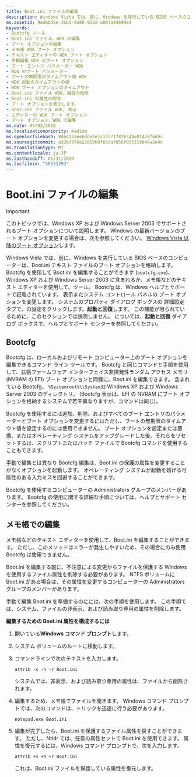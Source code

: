 ```yaml
---
title: Boot.ini ファイルの編集
description: Windows Vista では、前に、Windows を実行している BIOS ベースのコンピューターは、Boot.ini テキスト ファイルのブート オプションを格納します。
ms.assetid: 9edbbd5e-36b5-4a80-925d-a007a4469984
keywords:
- Bootcfg ツール
- Boot.ini ファイル、WDK の編集
- ブート オプションの編集
- メモ帳 WDK ブート オプション
- テキスト エディターの WDK ブート オプション
- 手動編集 WDK のブート オプション
- ブート エントリ パラメーター WDK
- WDK のブート パラメーター
- ブートの無期限のタイムアウト値 WDK
- WDK 起動のタイムアウトの値
- WDK ブート オプションのタイムアウト
- Boot.ini ファイル WDK、属性の削除
- Boot.ini の属性の削除
- ブート オプションを表示します。
- Boot.ini ファイル WDK, 表示
- エディターの WDK ブート オプション
- ブート オプション、WDK の編集
ms.date: 07/03/2018
ms.localizationpriority: medium
ms.openlocfilehash: 8db413aeebdde2e1c135717876544e0147ef6d9c
ms.sourcegitcommit: a33b7978e22d5bb9f65ca7056f955319049a2e4c
ms.translationtype: MT
ms.contentlocale: ja-JP
ms.lasthandoff: 01/31/2019
ms.locfileid: "56531293"
---
```

# <a name="editing-the-bootini-file"></a>Boot.ini ファイルの編集


> [!IMPORTANT] 
> このトピックでは、Windows XP および Windows Server 2003 でサポートされるブート オプションについて説明します。 Windows の最新バージョンのブート オプションを変更する場合は、次を参照してください。 [Windows Vista 以降のブート オプション](boot-options-in-windows-vista-and-later.md)します。

Windows Vista では、前に、Windows を実行している BIOS ベースのコンピューターは、Boot.ini テキスト ファイルのブート オプションを格納します。 Bootcfg を使用して Boot.ini を編集することができます (`bootcfg.exe`)、Windows XP および Windows Server 2003 に含まれるか、メモ帳などのテキスト エディターを使用して、ツール。 Bootcfg は、Windows ヘルプとサポートで記載されています。 表示またシステム コントロール パネルの ブート オプションを変更します。 システムのプロパティ ダイアログ ボックスの 詳細設定 タブで、の設定をクリックします。**起動と回復**します。 この機能が限られているために、このセクションでは説明しません。 については、**起動と回復** ダイアログ ボックスで、ヘルプとサポート センターを参照してください。

## <a name="bootcfg"></a>Bootcfg

Bootcfg は、ローカルおよびリモート コンピューター上のブート オプションを編集できるコマンド ライン ツールです。 Bootcfg と同じコマンドと手順を使用して、拡張ファームウェア インターフェイス非揮発性ランダム アクセス メモリ (NVRAM の EFI) ブート オプションと同様に、Boot.ini を編集できます。 含まれている Bootcfg、 `%Systemroot%\\System32` Windows XP および Windows Server 2003 のディレクトリ。 (Bootcfg 表示は、EFI の NVRAM にブート オプションを格納するシステムで若干異なりますが、コマンドは同じ)。

Bootcfg を使用するには追加、削除、およびすべてのブート エントリのパラメーターとブート オプションを変更するにはただし、ブートの無期限のタイムアウト値を設定するのには使用できません。 ブート オプションを設定または置換、またはオペレーティング システムをアップグレードした後、それらをリセットするは、スクリプトまたはバッチ ファイルで Bootcfg コマンドを使用することもできます。

手動で編集とは異なり Bootcfg 編集は、Boot.ini の保護の属性を変更することがなくオプションを起動します。 オペレーティング システムが起動を妨げる可能性のある入力ミスを回避することができます。

Bootcfg を使用するコンピューターの Administrators グループのメンバーがあります。 Bootcfg の使用に関する詳細な手順については、ヘルプとサポート センターを参照してください。

## <a name="editing-in-notepad"></a>メモ帳での編集

メモ帳などのテキスト エディターを使用して、Boot.ini を編集することができます。 ただし、このメソッドはエラーが発生しやすいため、その場合にのみ使用 Bootcfg は使用できません。

Boot.ini を編集する前に、不注意による変更からファイルを保護する Windows を使用するファイル属性を削除する必要があります。 NTFS ボリュームに Boot.ini がある場合は、その属性を変更するコンピューターの Administrators グループのメンバーがあります。

手動で編集 Boot.ini を準備するのにには、次の手順を使用します。 この手順では、システム、ファイルの非表示、および読み取り専用の属性を削除します。

**編集するための Boot.ini 属性を構成するには**

1.  開いている**Windows コマンド プロンプト**します。 

2.  システム ボリュームのルートに移動します。

3.  コマンドラインで次のテキストを入力します。

    ```
    attrib -s -h -r Boot.ini
    ```

    システムでは、非表示、および読み取り専用の属性は、ファイルから削除されます。
    
4.  編集するため、メモ帳でファイルを開きます。 Windows コマンド プロンプトでは、次のコマンドは、トリックを迅速に行う必要があります。

    ```
    notepad.exe Boot.ini
    ```

5.  編集が完了したら、Boot.ini を保護するファイル属性を戻すことができます。 ただし、Ntldr では、任意の属性セットで Boot.ini を使用できます。 属性を復元するには、Windows コマンド プロンプトで、次を入力します。

    ```
    attrib +s +h +r Boot.ini
    ```

    これは、Boot.ini ファイルを保護している属性を復元します。
